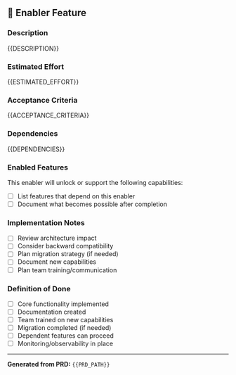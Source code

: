 ## 🚀 Enabler Feature

### Description
{{DESCRIPTION}}

### Estimated Effort
{{ESTIMATED_EFFORT}}

### Acceptance Criteria
{{ACCEPTANCE_CRITERIA}}

### Dependencies
{{DEPENDENCIES}}

### Enabled Features
This enabler will unlock or support the following capabilities:
- [ ] List features that depend on this enabler
- [ ] Document what becomes possible after completion

### Implementation Notes
- [ ] Review architecture impact
- [ ] Consider backward compatibility
- [ ] Plan migration strategy (if needed)
- [ ] Document new capabilities
- [ ] Plan team training/communication

### Definition of Done
- [ ] Core functionality implemented
- [ ] Documentation created
- [ ] Team trained on new capabilities
- [ ] Migration completed (if needed)
- [ ] Dependent features can proceed
- [ ] Monitoring/observability in place

---

**Generated from PRD:** `{{PRD_PATH}}`
